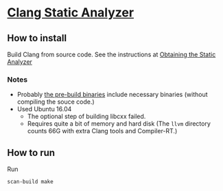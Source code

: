 # [Clang Static Analyzer](http://clang-analyzer.llvm.org/)

## How to install

Build Clang from source code. See the instructions at [Obtaining the Static Analyzer](http://clang-analyzer.llvm.org/installation#OtherPlatforms)

### Notes
- Probably [the pre-build binaries](http://releases.llvm.org/download.html) include necessary binaries (without compiling the souce code.)
- Used Ubuntu 16.04
  - The optional step of building libcxx failed.
  - Requires quite a bit of memory and hard disk (The `llvm` directory counts 66G with extra Clang tools and Compiler-RT.)

## How to run
Run
```
scan-build make
```

